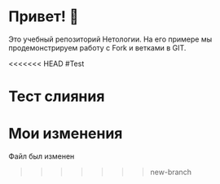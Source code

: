 # Привет! 👋

Это учебный репозиторий Нетологии. На его примере мы продемонстрируем работу с Fork и ветками в GIT. 

<<<<<<< HEAD
#Test

Тест слияния
=======
# Мои изменения

Файл был изменен
>>>>>>> new-branch
